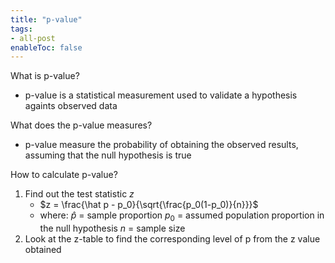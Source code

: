 ```yaml
---
title: "p-value"
tags:
- all-post
enableToc: false
---
```


What is p-value?
- p-value is a statistical measurement used to validate a hypothesis againts observed data

What does the p-value measures?
- p-value measure the probability of obtaining the observed results, assuming that the null hypothesis is true

How to calculate p-value?
1. Find out the test statistic $z$ 
	- $z = \frac{\hat p - p_0}{\sqrt{\frac{p_0(1-p_0)}{n}}}$
	- where:
	  $\hat p$ = sample proportion
	  $p_0$ = assumed population proportion in the null hypothesis
	  $n$ = sample size 
2. Look at the z-table to find the corresponding level of p from the z value obtained 